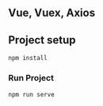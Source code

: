 ## Vue, Vuex, Axios


## Project setup
```
npm install
```

### Run Project 
```
npm run serve
```

